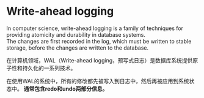 # Write-ahead logging   

In computer science, write-ahead logging is a family of techniques for providing atomicity and durability in database systems.    
The changes are first recorded in the log, which must be written to stable storage, before the changes are written to the database.    

在计算机领域，WAL（Write-ahead logging，预写式日志）是数据库系统提供原子性和持久化的一系列技术。    

在使用WAL的系统中，所有的修改都先被写入到日志中，然后再被应用到系统状态中。<b> 通常包含redo和undo两部分信息。</b>    



